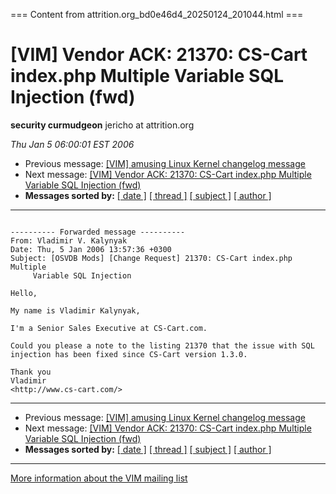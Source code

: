 === Content from attrition.org_bd0e46d4_20250124_201044.html ===

# [VIM] Vendor ACK: 21370: CS-Cart index.php Multiple Variable SQL Injection (fwd)

**security curmudgeon**
jericho at attrition.org

*Thu Jan 5 06:00:01 EST 2006*

* Previous message: [[VIM] amusing Linux Kernel changelog message](000449.html)
* Next message: [[VIM] Vendor ACK: 21370: CS-Cart index.php Multiple Variable SQL Injection (fwd)](000452.html)
* **Messages sorted by:**
  [[ date ]](date.html#450)
  [[ thread ]](thread.html#450)
  [[ subject ]](subject.html#450)
  [[ author ]](author.html#450)

---

```

---------- Forwarded message ----------
From: Vladimir V. Kalynyak
Date: Thu, 5 Jan 2006 13:57:36 +0300
Subject: [OSVDB Mods] [Change Request] 21370: CS-Cart index.php Multiple
     Variable SQL Injection

Hello,

My name is Vladimir Kalynyak,

I'm a Senior Sales Executive at CS-Cart.com.

Could you please a note to the listing 21370 that the issue with SQL
injection has been fixed since CS-Cart version 1.3.0.

Thank you
Vladimir
<http://www.cs-cart.com/>

```

---

* Previous message: [[VIM] amusing Linux Kernel changelog message](000449.html)
* Next message: [[VIM] Vendor ACK: 21370: CS-Cart index.php Multiple Variable SQL Injection (fwd)](000452.html)
* **Messages sorted by:**
  [[ date ]](date.html#450)
  [[ thread ]](thread.html#450)
  [[ subject ]](subject.html#450)
  [[ author ]](author.html#450)

---

[More information about the VIM
mailing list](http://www.attrition.org/mailman/listinfo/vim)


